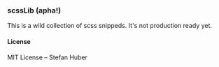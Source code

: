 ### scssLib (apha!)
This is a wild collection of scss snippeds. It's not production ready yet.

#### License
MIT License – Stefan Huber